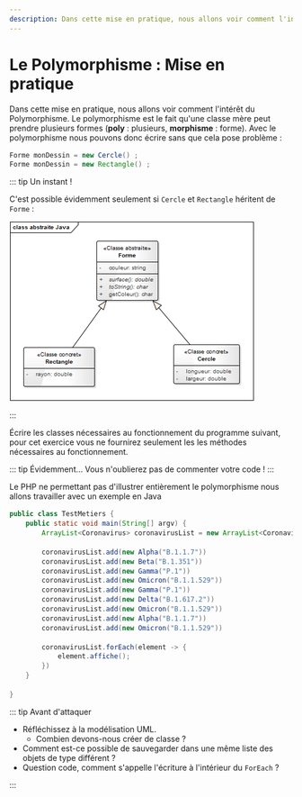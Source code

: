```yaml
---
description: Dans cette mise en pratique, nous allons voir comment l'intérêt du Polymorphisme. Le polymorphisme est le fait qu'une classe mère peut prendre plusieurs formes (poly = plusieurs, morphisme = forme).
---
```


# Le Polymorphisme : Mise en pratique

Dans cette mise en pratique, nous allons voir comment l'intérêt du Polymorphisme. Le polymorphisme est le fait qu'une classe mère peut prendre plusieurs formes (**poly** : plusieurs, **morphisme** : forme). Avec le polymorphisme nous pouvons donc écrire sans que cela pose problème :

```java
Forme monDessin = new Cercle() ;
Forme monDessin = new Rectangle() ;
```

::: tip Un instant !

C'est possible évidemment seulement si `Cercle` et `Rectangle` héritent de `Forme` :

![Exemple UML](./res/exemple_polymorphisme.png)

:::

Écrire les classes nécessaires au fonctionnement du programme suivant, pour cet exercice vous ne fournirez seulement les les méthodes nécessaires au fonctionnement.

::: tip Évidemment…
Vous n'oublierez pas de commenter votre code !
:::

Le PHP ne permettant pas d'illustrer entièrement le polymorphisme nous allons travailler avec un exemple en Java

```java
public class TestMetiers {
    public static void main(String[] argv) {
        ArrayList<Coronavirus> coronavirusList = new ArrayList<Coronavirus>();

        coronavirusList.add(new Alpha("B.1.1.7"))
        coronavirusList.add(new Beta("B.1.351"))
        coronavirusList.add(new Gamma("P.1"))
        coronavirusList.add(new Omicron("B.1.1.529"))
        coronavirusList.add(new Gamma("P.1"))
        coronavirusList.add(new Delta("B.1.617.2"))
        coronavirusList.add(new Omicron("B.1.1.529"))
        coronavirusList.add(new Alpha("B.1.1.7"))
        coronavirusList.add(new Omicron("B.1.1.529"))

        coronavirusList.forEach(element -> {
            element.affiche();
        })
    }

}
```

::: tip Avant d'attaquer

- Réfléchissez à la modélisation UML.
  - Combien devons-nous créer de classe ?
- Comment est-ce possible de sauvegarder dans une même liste des objets de type différent ?
- Question code, comment s'appelle l'écriture à l'intérieur du `ForEach` ?

:::

